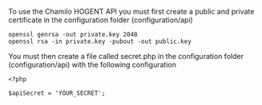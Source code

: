 To use the Chamilo HOGENT API you must first create a public and private certificate in the configuration folder (configuration/api)

```
openssl genrsa -out private.key 2048
openssl rsa -in private.key -pubout -out public.key
```

You must then create a file called secret.php in the configuration folder (configuration/api) with the following configuration

```
<?php

$apiSecret = 'YOUR_SECRET';

```
